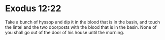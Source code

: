 # Exodus 12:22

Take a bunch of hyssop and dip it in the blood that is in the basin, and touch the lintel and the two doorposts with the blood that is in the basin. None of you shall go out of the door of his house until the morning.
